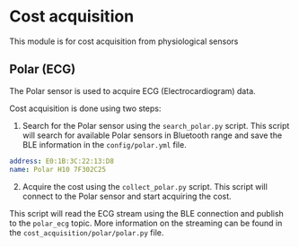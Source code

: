 # Cost acquisition
This module is for cost acquisition from physiological sensors

## Polar (ECG)

The Polar sensor is used to acquire ECG (Electrocardiogram) data.

Cost acquisition is done using two steps:

1. Search for the Polar sensor using the `search_polar.py` script. This script will search for available Polar sensors in Bluetooth range and save the BLE information in the `config/polar.yml` file.

```yaml
address: E0:1B:3C:22:13:D8
name: Polar H10 7F302C25
``` 


2. Acquire the cost using the `collect_polar.py` script. This script will connect to the Polar sensor and start acquiring the cost.

This script will read the ECG stream using the BLE connection and publish to the `polar_ecg` topic. More information on the streaming can be found in the `cost_acquisition/polar/polar.py` file.